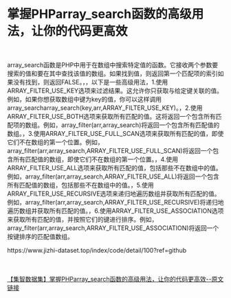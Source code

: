 <h1>掌握PHParray_search函数的高级用法，让你的代码更高效</h1><br /><p>array_search函数是PHP中用于在数组中搜索特定值的函数。它接收两个参数要搜索的值和要在其中查找该值的数组。如果找到值，则返回第一个匹配项的索引如果没有找到，则返回FALSE。，，以下是一些高级用法，1.使用ARRAY_FILTER_USE_KEY选项来过滤结果。这允许你只获取与给定键关联的值。例如，如果你想获取数组中键为key的值，你可以这样调用array_searcharray_search(key,arr,ARRAY_FILTER_USE_KEY)。，2.使用ARRAY_FILTER_USE_BOTH选项来获取所有匹配的值。这将返回一个包含所有匹配项的数组。例如，array_filter(arr,array_search)将返回一个包含所有匹配值的数组。，3.使用ARRAY_FILTER_USE_FULL_SCAN选项来获取所有匹配的值，即使它们不在数组的第一个位置。例如，array_filter(arr,array_search,ARRAY_FILTER_USE_FULL_SCAN)将返回一个包含所有匹配值的数组，即使它们不在数组的第一个位置。，4.使用ARRAY_FILTER_USE_ALL选项来获取所有匹配的值，包括那些不在数组中的值。例如，array_filter(arr,array_search,ARRAY_FILTER_USE_ALL)将返回一个包含所有匹配值的数组，包括那些不在数组中的值。，5.使用ARRAY_FILTER_USE_RECURSIVE选项来递归地遍历数组并获取所有匹配的值。例如，array_filter(arr,array_search,ARRAY_FILTER_USE_RECURSIVE)将递归地遍历数组并获取所有匹配的值。，6.使用ARRAY_FILTER_USE_ASSOCIATION选项来获取所有匹配的值，并按照它们的键进行排序。例如，array_filter(arr,array_search,ARRAY_FILTER_USE_ASSOCIATION)将返回一个按键排序的匹配值数组。</p><p>https://www.jizhi-dataset.top/index/code/detail/100?ref=github</p><br /><br /><a href="https://www.jizhi-dataset.top/index/code/detail/100?ref=github" target="_blank">【集智数据集】掌握PHParray_search函数的高级用法，让你的代码更高效--原文链接</a>